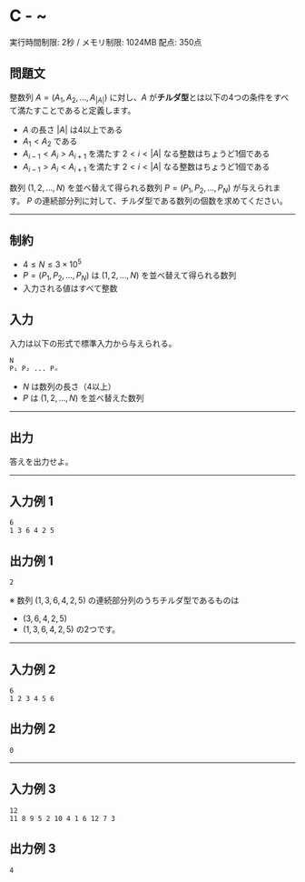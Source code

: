 # C - \~

実行時間制限: 2秒 / メモリ制限: 1024MB
配点: 350点

## 問題文

整数列 $A = (A_1, A_2, \ldots, A_{|A|})$ に対し、$A$ が**チルダ型**とは以下の4つの条件をすべて満たすことであると定義します。

* $A$ の長さ $|A|$ は4以上である
* $A_1 < A_2$ である
* $A_{i-1} < A_i > A_{i+1}$ を満たす $2 < i < |A|$ なる整数はちょうど1個である
* $A_{i-1} > A_i < A_{i+1}$ を満たす $2 < i < |A|$ なる整数はちょうど1個である

数列 $(1, 2, \ldots, N)$ を並べ替えて得られる数列 $P = (P_1, P_2, \ldots, P_N)$ が与えられます。
$P$ の連続部分列に対して、チルダ型である数列の個数を求めてください。

---

## 制約

* $4 \leq N \leq 3 \times 10^5$
* $P = (P_1, P_2, \ldots, P_N)$ は $(1, 2, \ldots, N)$ を並べ替えて得られる数列
* 入力される値はすべて整数

## 入力

入力は以下の形式で標準入力から与えられる。

```
N  
P₁ P₂ ... Pₙ
```

* $N$ は数列の長さ（4以上）
* $P$ は $(1, 2, ..., N)$ を並べ替えた数列

---

## 出力

答えを出力せよ。

---

## 入力例 1

```
6  
1 3 6 4 2 5
```

## 出力例 1

```
2
```

※ 数列 $(1,3,6,4,2,5)$ の連続部分列のうちチルダ型であるものは

* $(3,6,4,2,5)$
* $(1,3,6,4,2,5)$
  の2つです。

---

## 入力例 2

```
6  
1 2 3 4 5 6
```

## 出力例 2

```
0
```

---

## 入力例 3

```
12  
11 8 9 5 2 10 4 1 6 12 7 3
```

## 出力例 3

```
4
```
